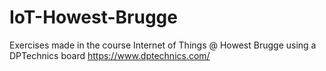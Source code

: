 # IoT-Howest-Brugge
Exercises made in the course Internet of Things @ Howest Brugge using a DPTechnics board
https://www.dptechnics.com/
